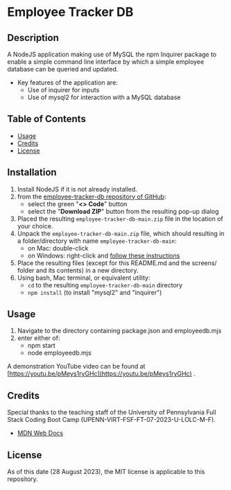 # Employee Tracker DB 

## Description

A NodeJS application making use of MySQL the
npm Inquirer package to enable a simple command line interface by which a simple employee database can be queried and updated.

- Key features of the application are:
    - Use of inquirer for inputs
    - Use of mysql2 for interaction with a MySQL database

## Table of Contents

- [Usage](#usage)
- [Credits](#credits)
- [License](#license)

## Installation

1. Install NodeJS if it is not already installed.
2. from the [employee-tracker-db repository of GitHub](https://github.com/stevreut/employee-tracker-db):
    - select the green "**<> Code**" button
    - select the "**Download ZIP**" button from the resulting pop-up dialog
3. Placed the resulting `employee-tracker-db-main.zip` file in the location of your choice.
4. Unpack the `employee-tracker-db-main.zip` file, which should resulting in a folder/directory with name `employee-tracker-db-main`:
    - on Mac: double-click
    - on Windows: right-click and [follow these instructions](https://support.microsoft.com/en-us/windows/zip-and-unzip-files-f6dde0a7-0fec-8294-e1d3-703ed85e7ebc)
5. Place the resulting files (except for this README.md and the screens/ folder and its contents) in a new directory.
6. Using bash, Mac terminal, or equivalent utility:
    - `cd` to the resulting `employee-tracker-db-main` directory
    - `npm install` (to install "mysql2" and "inquirer") 

## Usage

1. Navigate to the directory containing package.json and employeedb.mjs
2. enter either of:
    - npm start
    - node employeedb.mjs

A demonstration YouTube video can be found at [https://youtu.be/pMeys1ryGHc](https://youtu.be/pMeys1ryGHc) .

## Credits

Special thanks to the teaching staff of the University of Pennsylvania Full Stack Coding Boot Camp (UPENN-VIRT-FSF-FT-07-2023-U-LOLC-M-F).


- [MDN Web Docs](https://developer.mozilla.org/en-US/)


## License

As of this date (28 August 2023), the MIT license is applicable to this repository.
